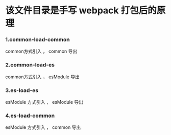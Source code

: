 # 该文件目录是手写 webpack 打包后的原理

### 1.common-load-common
common方式引入 ， common 导出
### 2.common-load-es
common方式引入 ， esModule 导出
### 3.es-load-es
esModule 方式引入 ， esModule 导出
### 4.es-load-common
esModule 方式引入 ， common 导出